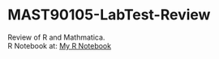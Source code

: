# MAST90105-LabTest-Review
Review of R and Mathmatica.  
R Notebook at: [My R Notebook](https://alanchaw.github.io/MAST90105-LabTest-Review/R_Review/R_Review.html)
